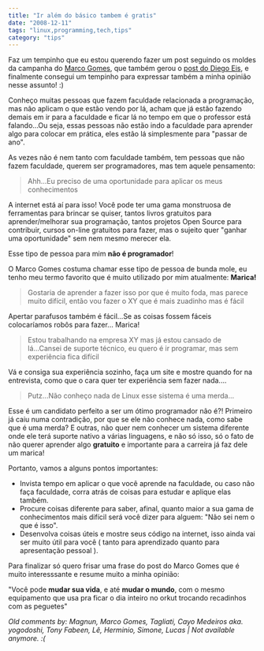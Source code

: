 ```yaml
---
title: "Ir além do básico tambem é gratis"
date: "2008-12-11"
tags: "linux,programming,tech,tips"
category: "tips"
---
```


Faz um tempinho que eu estou querendo fazer um post seguindo os moldes
da campanha do [Marco Gomes](http://marcogomes.com/blog/2008/campanha-programar-e-gratis "Programar é Grátis"),
que também gerou o
[post do Diego Eis](http://www.tableless.com.br/implementar-xhtmlcss-e-gratis "Implementar XHTML / CSS é grátis"),
e finalmente consegui um tempinho para expressar também a minha opinião nesse assunto! :)

Conheço muitas pessoas que fazem faculdade relacionada a programação,
mas não aplicam o que estão vendo por lá, acham que já estão fazendo
demais em ir para a faculdade e ficar lá no tempo em que o professor
está falando...Ou seja, essas pessoas não estão indo a faculdade para
aprender algo para colocar em prática, eles estão lá simplesmente para
"passar de ano".

As vezes não é nem tanto com faculdade também, tem pessoas que não
fazem faculdade, querem ser programadores, mas tem aquele pensamento:

> Ahh...Eu preciso de uma oportunidade para aplicar os meus conhecimentos

A internet está aí para isso! Você pode ter uma gama monstruosa de
ferramentas para brincar se quiser, tantos livros gratuitos para
aprender/melhorar sua programação, tantos projetos Open Source para
contribuir, cursos on-line gratuitos para fazer, mas o sujeito quer
"ganhar uma oportunidade" sem nem mesmo merecer ela.

Esse tipo de pessoa para mim **não é programador**!

O Marco Gomes costuma chamar esse tipo de pessoa de bunda mole, eu
tenho meu termo favorito que é muito utilizado por mim atualmente:
**Marica!**

> Gostaria de aprender a fazer isso por que é muito foda, mas parece muito difícil, então vou fazer o XY que é mais zuadinho mas é fácil

Apertar parafusos também é fácil...Se as coisas fossem fáceis colocaríamos robôs para fazer... Marica!

> Estou trabalhando na empresa XY mas já estou cansado de lá...Cansei de suporte técnico, eu quero é ir programar, mas sem experiência fica difícil

Vá e consiga sua experiência sozinho, faça um site e mostre quando for
na entrevista, como que o cara quer ter experiência sem fazer
nada....

> Putz...Não conheço nada de Linux esse sistema é uma merda...

Esse é um candidato perfeito a ser um ótimo programador não é?!
Primeiro já caiu numa contradição, por que se ele não conhece nada,
como sabe que é uma merda? E outras, não quer nem conhecer um sistema
diferente onde ele terá suporte nativo a várias linguagens, e não só
isso, só o fato de não querer aprender algo **gratuito** e importante
para a carreira já faz dele um marica!

Portanto, vamos a alguns pontos importantes:

* Invista tempo em aplicar o que você aprende na faculdade, ou caso não faça faculdade, corra atrás de coisas para estudar e aplique elas também.
* Procure coisas diferente para saber, afinal, quanto maior a sua gama de conhecimentos mais difícil será você dizer para alguem: "Não sei nem o que é isso".
* Desenvolva coisas úteis e mostre seus código na internet, isso ainda vai ser muito útil para você ( tanto para aprendizado quanto para apresentação pessoal ).

Para finalizar só quero frisar uma frase do post do Marco Gomes que é
muito interesssante e resume muito a minha opinião:

"Você pode **mudar sua vida**, e até **mudar o mundo**, com o mesmo
equipamento que usa pra ficar o dia inteiro no orkut trocando
recadinhos com as peguetes"



_Old comments by: Magnun, Marco Gomes, Tagliati, Cayo Medeiros aka. yogodoshi, Tony Fabeen, Lê, Herminio, Simone, Lucas | Not available anymore. :(_
